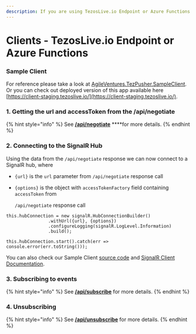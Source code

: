 ```yaml
---
description: If you are using TezosLive.io Endpoint or Azure Functions.
---
```


# Clients - TezosLive.io Endpoint or Azure Functions

### Sample Client

For reference please take a look at [AgileVentures.TezPusher.SampleClient](https://github.com/agile-ventures/TaaS/tree/master/AgileVentures.TezPusher.SampleClient).  
Or you can check out deployed version of this app available here [https://client-staging.tezoslive.io/](https://client-staging.tezoslive.io/).

### 1. Getting the url and accessToken from the /api/negotiate

{% hint style="info" %}
See [**/api/negotiate**](../docs-api-endpoints/docs-negotiate.md) ****for more details.
{% endhint %}

### 2. Connecting to the SignalR Hub

Using the data from the `/api/negotiate` response we can now connect to a SignalR hub, where

* `{url}` is the `url` parameter from `/api/negotiate` response call
* `{options}` is the object with `accessTokenFactory` field containing `accessToken` from 

  `/api/negotiate` response call

```text
this.hubConnection = new signalR.HubConnectionBuilder()
                .withUrl({url}, {options})
                .configureLogging(signalR.LogLevel.Information)
                .build();

this.hubConnection.start().catch(err => console.error(err.toString()));
```

You can also check our Sample Client [source code](https://github.com/agile-ventures/TaaS/blob/c961382c1bf5815633da7e1ba0c4865fbe65873e/AgileVentures.TezPusher.SampleClient/src/app/signalr.service.ts#L146) and [SignalR Client Documentation](https://docs.microsoft.com/en-us/aspnet/core/signalr/client-features?view=aspnetcore-3.0).

### 3. Subscribing to events

{% hint style="info" %}
See [**/api/subscribe**](../docs-api-endpoints/docs-api-subscribe.md) for more details.
{% endhint %}

### 4. Unsubscribing

{% hint style="info" %}
See [**/api/unsubscribe**](../docs-api-endpoints/docs-api-unsubscribe.md) for more details.
{% endhint %}

### 

